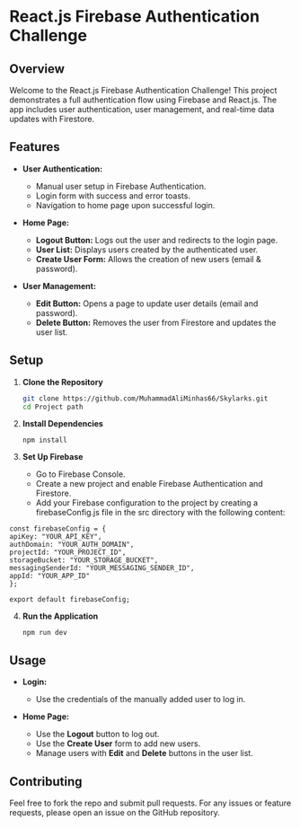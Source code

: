 # **React.js Firebase Authentication Challenge**

## **Overview**

Welcome to the React.js Firebase Authentication Challenge! This project demonstrates a full authentication flow using Firebase and React.js. The app includes user authentication, user management, and real-time data updates with Firestore.

## **Features**

- **User Authentication:**
  - Manual user setup in Firebase Authentication.
  - Login form with success and error toasts.
  - Navigation to home page upon successful login.

- **Home Page:**
  - **Logout Button:** Logs out the user and redirects to the login page.
  - **User List:** Displays users created by the authenticated user.
  - **Create User Form:** Allows the creation of new users (email & password).

- **User Management:**
  - **Edit Button:** Opens a page to update user details (email and password).
  - **Delete Button:** Removes the user from Firestore and updates the user list.

## **Setup**

1. **Clone the Repository**

   ```bash
   git clone https://github.com/MuhammadAliMinhas66/Skylarks.git
   cd Project path

2. **Install Dependencies**
   ```
   npm install
3. **Set Up Firebase**
   - Go to Firebase Console.
   - Create a new project and enable Firebase Authentication and Firestore.
   - Add your Firebase configuration to the project by creating a firebaseConfig.js file in the src directory with the following content:

  ```
  const firebaseConfig = {
  apiKey: "YOUR_API_KEY",
  authDomain: "YOUR_AUTH_DOMAIN",
  projectId: "YOUR_PROJECT_ID",
  storageBucket: "YOUR_STORAGE_BUCKET",
  messagingSenderId: "YOUR_MESSAGING_SENDER_ID",
  appId: "YOUR_APP_ID"
};

export default firebaseConfig;
```
4. **Run the Application**
   ```
   npm run dev
   ```
## **Usage**

- **Login:**
  - Use the credentials of the manually added user to log in.

- **Home Page:**
  - Use the **Logout** button to log out.
  - Use the **Create User** form to add new users.
  - Manage users with **Edit** and **Delete** buttons in the user list.

## **Contributing**

Feel free to fork the repo and submit pull requests. For any issues or feature requests, please open an issue on the GitHub repository.



